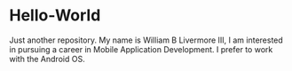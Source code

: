 # Hello-World
Just another repository. 
My name is William B Livermore III, I am interested in pursuing a career in Mobile Application Development. I prefer to work with the Android OS. 
